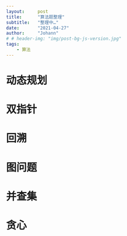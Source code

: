 ```yaml
---
layout:     post
title:      "算法题整理"
subtitle:   "整理中…"
date:       "2021-04-27"
author:     "Johann"
# # header-img: "img/post-bg-js-version.jpg"
tags:
    - 算法
---
```

# 动态规划
## 
## 
# 双指针
# 回溯
# 图问题
# 并查集
# 贪心